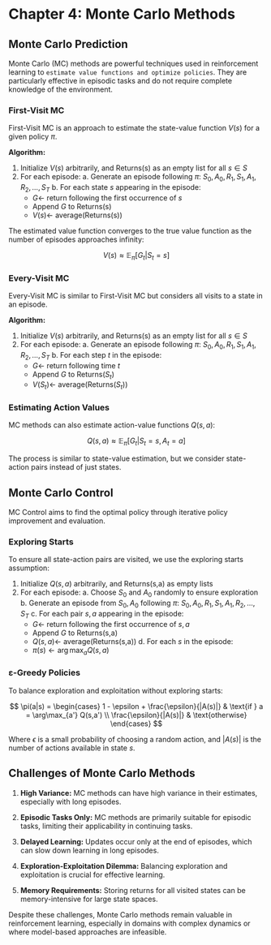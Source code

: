# Chapter 4: Monte Carlo Methods

## Monte Carlo Prediction

Monte Carlo (MC) methods are powerful techniques used in reinforcement learning to `estimate value functions and optimize policies`. They are particularly effective in episodic tasks and do not require complete knowledge of the environment.

### First-Visit MC

First-Visit MC is an approach to estimate the state-value function $V(s)$ for a given policy $\pi$.

**Algorithm:**
1. Initialize $V(s)$ arbitrarily, and Returns(s) as an empty list for all $s \in S$
2. For each episode:
   a. Generate an episode following $\pi$: $S_0, A_0, R_1, S_1, A_1, R_2, ..., S_T$
   b. For each state $s$ appearing in the episode:
      - $G \leftarrow$ return following the first occurrence of $s$
      - Append $G$ to Returns(s)
      - $V(s) \leftarrow$ average(Returns(s))

The estimated value function converges to the true value function as the number of episodes approaches infinity:

$$
V(s) \approx \mathbb{E}_\pi[G_t | S_t = s]
$$

### Every-Visit MC

Every-Visit MC is similar to First-Visit MC but considers all visits to a state in an episode.

**Algorithm:**
1. Initialize $V(s)$ arbitrarily, and Returns(s) as an empty list for all $s \in S$
2. For each episode:
   a. Generate an episode following $\pi$: $S_0, A_0, R_1, S_1, A_1, R_2, ..., S_T$
   b. For each step $t$ in the episode:
      - $G \leftarrow$ return following time $t$
      - Append $G$ to Returns($S_t$)
      - $V(S_t) \leftarrow$ average(Returns($S_t$))

### Estimating Action Values

MC methods can also estimate action-value functions $Q(s,a)$:

$$
Q(s,a) \approx \mathbb{E}_\pi[G_t | S_t = s, A_t = a]
$$

The process is similar to state-value estimation, but we consider state-action pairs instead of just states.

## Monte Carlo Control

MC Control aims to find the optimal policy through iterative policy improvement and evaluation.

### Exploring Starts

To ensure all state-action pairs are visited, we use the exploring starts assumption:

1. Initialize $Q(s,a)$ arbitrarily, and Returns(s,a) as empty lists
2. For each episode:
   a. Choose $S_0$ and $A_0$ randomly to ensure exploration
   b. Generate an episode from $S_0, A_0$ following $\pi$: $S_0, A_0, R_1, S_1, A_1, R_2, ..., S_T$
   c. For each pair $s, a$ appearing in the episode:
      - $G \leftarrow$ return following the first occurrence of $s, a$
      - Append $G$ to Returns(s,a)
      - $Q(s,a) \leftarrow$ average(Returns(s,a))
   d. For each $s$ in the episode:
      - $\pi(s) \leftarrow \arg\max_a Q(s,a)$

### ε-Greedy Policies

To balance exploration and exploitation without exploring starts:

$$
\pi(a|s) = 
\begin{cases} 
1 - \epsilon + \frac{\epsilon}{|A(s)|} & \text{if } a = \arg\max_{a'} Q(s,a') \\
\frac{\epsilon}{|A(s)|} & \text{otherwise}
\end{cases}
$$

Where $\epsilon$ is a small probability of choosing a random action, and $|A(s)|$ is the number of actions available in state $s$.

## Challenges of Monte Carlo Methods

1. **High Variance:** MC methods can have high variance in their estimates, especially with long episodes.

2. **Episodic Tasks Only:** MC methods are primarily suitable for episodic tasks, limiting their applicability in continuing tasks.

3. **Delayed Learning:** Updates occur only at the end of episodes, which can slow down learning in long episodes.

4. **Exploration-Exploitation Dilemma:** Balancing exploration and exploitation is crucial for effective learning.

5. **Memory Requirements:** Storing returns for all visited states can be memory-intensive for large state spaces.

Despite these challenges, Monte Carlo methods remain valuable in reinforcement learning, especially in domains with complex dynamics or where model-based approaches are infeasible.